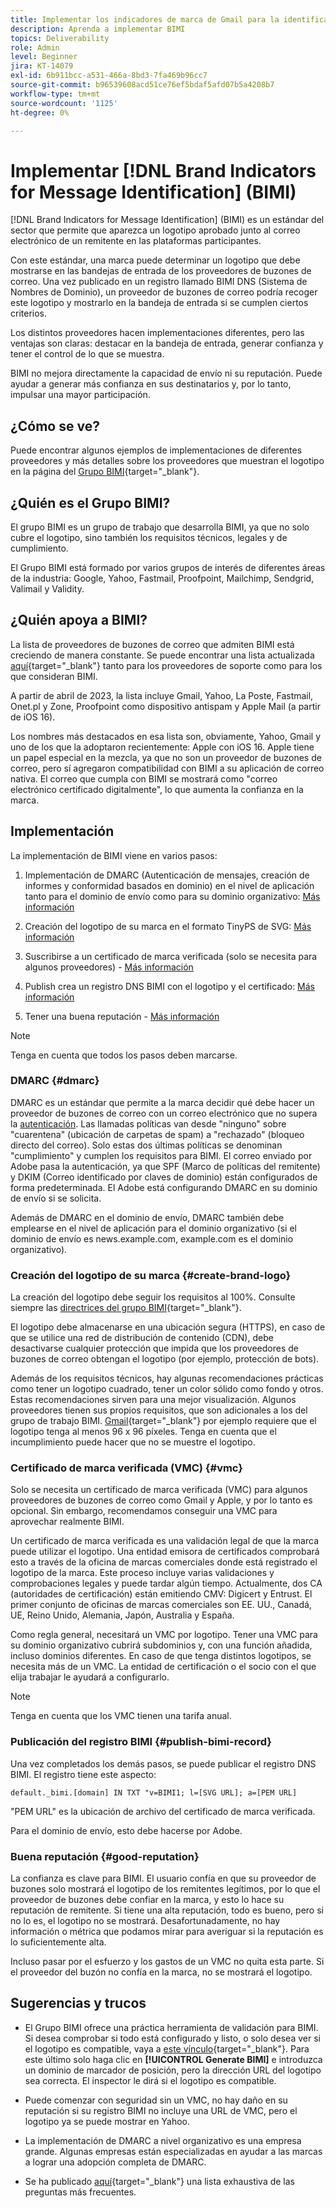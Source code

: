 ```yaml
---
title: Implementar los indicadores de marca de Gmail para la identificación de mensajes (BIMI)
description: Aprenda a implementar BIMI
topics: Deliverability
role: Admin
level: Beginner
jira: KT-14079
exl-id: 6b911bcc-a531-466a-8bd3-7fa469b96cc7
source-git-commit: b96539608acd51ce76ef5bdaf5afd07b5a4208b7
workflow-type: tm+mt
source-wordcount: '1125'
ht-degree: 0%

---
```


# Implementar [!DNL Brand Indicators for Message Identification] (BIMI)

[!DNL Brand Indicators for Message Identification] (BIMI) es un estándar del sector que permite que aparezca un logotipo aprobado junto al correo electrónico de un remitente en las plataformas participantes.

Con este estándar, una marca puede determinar un logotipo que debe mostrarse en las bandejas de entrada de los proveedores de buzones de correo. Una vez publicado en un registro llamado BIMI DNS (Sistema de Nombres de Dominio), un proveedor de buzones de correo podría recoger este logotipo y mostrarlo en la bandeja de entrada si se cumplen ciertos criterios.

Los distintos proveedores hacen implementaciones diferentes, pero las ventajas son claras: destacar en la bandeja de entrada, generar confianza y tener el control de lo que se muestra.

BIMI no mejora directamente la capacidad de envío ni su reputación. Puede ayudar a generar más confianza en sus destinatarios y, por lo tanto, impulsar una mayor participación.

## ¿Cómo se ve?

Puede encontrar algunos ejemplos de implementaciones de diferentes proveedores y más detalles sobre los proveedores que muestran el logotipo en la página del [Grupo BIMI](https://bimigroup.org/where-is-my-bimi-logo-displayed/){target="_blank"}.

## ¿Quién es el Grupo BIMI?

El grupo BIMI es un grupo de trabajo que desarrolla BIMI, ya que no solo cubre el logotipo, sino también los requisitos técnicos, legales y de cumplimiento.

El Grupo BIMI está formado por varios grupos de interés de diferentes áreas de la industria: Google, Yahoo, Fastmail, Proofpoint, Mailchimp, Sendgrid, Valimail y Validity.

## ¿Quién apoya a BIMI?

La lista de proveedores de buzones de correo que admiten BIMI está creciendo de manera constante. Se puede encontrar una lista actualizada [aquí](https://bimigroup.org/bimi-infographic/){target="_blank"} tanto para los proveedores de soporte como para los que consideran BIMI.

A partir de abril de 2023, la lista incluye Gmail, Yahoo, La Poste, Fastmail, Onet.pl y Zone, Proofpoint como dispositivo antispam y Apple Mail (a partir de iOS 16).

Los nombres más destacados en esa lista son, obviamente, Yahoo, Gmail y uno de los que la adoptaron recientemente: Apple con iOS 16. Apple tiene un papel especial en la mezcla, ya que no son un proveedor de buzones de correo, pero sí agregaron compatibilidad con BIMI a su aplicación de correo nativa. El correo que cumpla con BIMI se mostrará como &quot;correo electrónico certificado digitalmente&quot;, lo que aumenta la confianza en la marca.

## Implementación

La implementación de BIMI viene en varios pasos:

1. Implementación de DMARC (Autenticación de mensajes, creación de informes y conformidad basados en dominio) en el nivel de aplicación tanto para el dominio de envío como para su dominio organizativo: [Más información](#dmarc)

1. Creación del logotipo de su marca en el formato TinyPS de SVG: [Más información](#create-brand-logo)

1. Suscribirse a un certificado de marca verificada (solo se necesita para algunos proveedores) - [Más información](#vmc)

1. Publish crea un registro DNS BIMI con el logotipo y el certificado: [Más información](#publish-bimi-record)

1. Tener una buena reputación - [Más información](#good-reputation)

>[!NOTE]
>
>Tenga en cuenta que todos los pasos deben marcarse.


### DMARC {#dmarc}

DMARC es un estándar que permite a la marca decidir qué debe hacer un proveedor de buzones de correo con un correo electrónico que no supera la [autenticación](../additional-resources/authentication.md). Las llamadas políticas van desde &quot;ninguno&quot; sobre &quot;cuarentena&quot; (ubicación de carpetas de spam) a &quot;rechazado&quot; (bloqueo directo del correo). Solo estas dos últimas políticas se denominan &quot;cumplimiento&quot; y cumplen los requisitos para BIMI. El correo enviado por Adobe pasa la autenticación, ya que SPF (Marco de políticas del remitente) y DKIM (Correo identificado por claves de dominio) están configurados de forma predeterminada. El Adobe está configurando DMARC en su dominio de envío si se solicita.

Además de DMARC en el dominio de envío, DMARC también debe emplearse en el nivel de aplicación para el dominio organizativo (si el dominio de envío es news.example.com, example.com es el dominio organizativo).

### Creación del logotipo de su marca {#create-brand-logo}

La creación del logotipo debe seguir los requisitos al 100%. Consulte siempre las [directrices del grupo BIMI](https://bimigroup.org/creating-bimi-svg-logo-files/){target="_blank"}.

El logotipo debe almacenarse en una ubicación segura (HTTPS), en caso de que se utilice una red de distribución de contenido (CDN), debe desactivarse cualquier protección que impida que los proveedores de buzones de correo obtengan el logotipo (por ejemplo, protección de bots).

Además de los requisitos técnicos, hay algunas recomendaciones prácticas como tener un logotipo cuadrado, tener un color sólido como fondo y otros. Estas recomendaciones sirven para una mejor visualización. Algunos proveedores tienen sus propios requisitos, que son adicionales a los del grupo de trabajo BIMI. [Gmail](https://support.google.com/a/answer/10911027?sjid=903725605955621707-EU){target="_blank"} por ejemplo requiere que el logotipo tenga al menos 96 x 96 píxeles.
Tenga en cuenta que el incumplimiento puede hacer que no se muestre el logotipo.

### Certificado de marca verificada (VMC) {#vmc}

Solo se necesita un certificado de marca verificada (VMC) para algunos proveedores de buzones de correo como Gmail y Apple, y por lo tanto es opcional. Sin embargo, recomendamos conseguir una VMC para aprovechar realmente BIMI.

Un certificado de marca verificada es una validación legal de que la marca puede utilizar el logotipo. Una entidad emisora de certificados comprobará esto a través de la oficina de marcas comerciales donde está registrado el logotipo de la marca. Este proceso incluye varias validaciones y comprobaciones legales y puede tardar algún tiempo. Actualmente, dos CA (autoridades de certificación) están emitiendo CMV: Digicert y Entrust. El primer conjunto de oficinas de marcas comerciales son EE. UU., Canadá, UE, Reino Unido, Alemania, Japón, Australia y España.

Como regla general, necesitará un VMC por logotipo. Tener una VMC para su dominio organizativo cubrirá subdominios y, con una función añadida, incluso dominios diferentes. En caso de que tenga distintos logotipos, se necesita más de un VMC. La entidad de certificación o el socio con el que elija trabajar le ayudará a configurarlo.

>[!NOTE]
>
>Tenga en cuenta que los VMC tienen una tarifa anual.

### Publicación del registro BIMI {#publish-bimi-record}

Una vez completados los demás pasos, se puede publicar el registro DNS BIMI. El registro tiene este aspecto:

```
default._bimi.[domain] IN TXT "v=BIMI1; l=[SVG URL]; a=[PEM URL]
```

&quot;PEM URL&quot; es la ubicación de archivo del certificado de marca verificada.

Para el dominio de envío, esto debe hacerse por Adobe.

### Buena reputación {#good-reputation}

La confianza es clave para BIMI. El usuario confía en que su proveedor de buzones solo mostrará el logotipo de los remitentes legítimos, por lo que el proveedor de buzones debe confiar en la marca, y esto lo hace su reputación de remitente. Si tiene una alta reputación, todo es bueno, pero si no lo es, el logotipo no se mostrará. Desafortunadamente, no hay información o métrica que podamos mirar para averiguar si la reputación es lo suficientemente alta.

Incluso pasar por el esfuerzo y los gastos de un VMC no quita esta parte. Si el proveedor del buzón no confía en la marca, no se mostrará el logotipo.

## Sugerencias y trucos

* El Grupo BIMI ofrece una práctica herramienta de validación para BIMI. Si desea comprobar si todo está configurado y listo, o solo desea ver si el logotipo es compatible, vaya a [este vínculo](https://bimigroup.org/bimi-generator/){target="_blank"}. Para este último solo haga clic en **[!UICONTROL Generate BIMI]** e introduzca un dominio de marcador de posición, pero la dirección URL del logotipo sea correcta. El inspector le dirá si el logotipo es compatible.

* Puede comenzar con seguridad sin un VMC, no hay daño en su reputación si su registro BIMI no incluye una URL de VMC, pero el logotipo ya se puede mostrar en Yahoo.

* La implementación de DMARC a nivel organizativo es una empresa grande. Algunas empresas están especializadas en ayudar a las marcas a lograr una adopción completa de DMARC.

* Se ha publicado [aquí](https://bimigroup.org/faqs-for-senders-esps/){target="_blank"} una lista exhaustiva de las preguntas más frecuentes.
